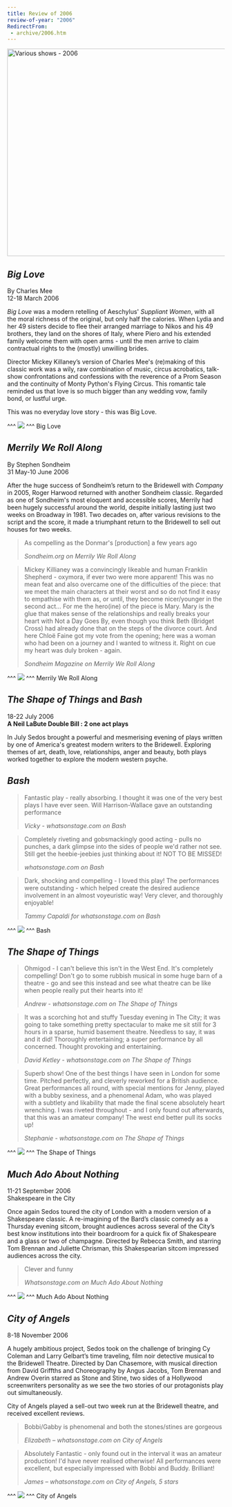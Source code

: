 ```yaml
---
title: Review of 2006
review-of-year: "2006"
RedirectFrom:
 - archive/2006.htm
---
```

<a data-flickr-embed="true" href="https://www.flickr.com/photos/sedos/albums/72157716792133447" title="Various shows - 2006"><img src="https://live.staticflickr.com/65535/50576392906_ffe3017242.jpg" width="640" height="480" alt="Various shows - 2006"></a><script async src="//embedr.flickr.com/assets/client-code.js" charset="utf-8"></script>

## *Big Love*

By Charles Mee\
12-18 March 2006

*Big Love* was a modern retelling of Aeschylus' *Suppliant Women*, with all the moral richness of the original, but only half the calories. When Lydia and her 49 sisters decide to flee their arranged marriage to Nikos and his 49 brothers, they land on the shores of Italy, where Piero and his extended family welcome them with open arms - until the men arrive to claim contractual rights to the (mostly) unwilling brides.

Director Mickey Killaney’s version of Charles Mee's (re)making of this classic work was a wily, raw combination of music, circus acrobatics, talk-show confrontations and confessions with the reverence of a Prom Season and the continuity of Monty Python's Flying Circus. This romantic tale reminded us that love is so much bigger than any wedding vow, family bond, or lustful urge.

This was no everyday love story - this was Big Love.

^^^
![](/assets/biglove3.jpg)
^^^ Big Love

## *Merrily We Roll Along*

By Stephen Sondheim\
31 May-10 June 2006

After the huge success of Sondheim’s return to the Bridewell with *Company* in 2005, Roger Harwood returned with another Sondheim classic. Regarded as one of Sondheim's most eloquent and accessible scores, Merrily had been hugely successful around the world, despite initially lasting just two weeks on Broadway in 1981. Two decades on, after various revisions to the script and the score, it made a triumphant return to the Bridewell to sell out houses for two weeks.

>As compelling as the Donmar's [production] a few years ago
><footer><cite>Sondheim.org on Merrily We Roll Along</cite></footer>

>Mickey Killianey was a convincingly likeable and human Franklin Shepherd - oxymora, if ever two were more apparent! This was no mean feat and also overcame one of the difficulties of the piece: that we meet the main characters at their worst and so do not find it easy to empathise with them as, or until, they become nicer/younger in the second act… For me the hero(ine) of the piece is Mary. Mary is the glue that makes sense of the relationships and really breaks your heart with Not a Day Goes By, even though you think Beth (Bridget Cross) had already done that on the steps of the divorce court. And here Chloë Faine got my vote from the opening; here was a woman who had been on a journey and I wanted to witness it. Right on cue my heart was duly broken - again.
><footer><cite>Sondheim Magazine on Merrily We Roll Along</cite></footer>

^^^
![](/assets/merrily2.jpg)
^^^ Merrily We Roll Along

## *The Shape of Things* and *Bash*

18-22 July 2006\
**A Neil LaBute Double Bill : 2 one act plays**

In July Sedos brought a powerful and mesmerising evening of plays written by one of America's greatest modern writers to the Bridewell. Exploring themes of art, death, love, relationships, anger and beauty, both plays worked together to explore the modern western psyche.

## *Bash*

>Fantastic play - really absorbing. I thought it was one of the very best plays I have ever seen. Will Harrison-Wallace gave an outstanding performance
><footer><cite>Vicky - whatsonstage.com on Bash</cite></footer>

>Completely riveting and gobsmackingly good acting - pulls no punches, a dark glimpse into the sides of people we'd rather not see. Still get the heebie-jeebies just thinking about it! NOT TO BE MISSED!
><footer><cite>whatsonstage.com on Bash</cite></footer>

>Dark, shocking and compelling - I loved this play! The performances were outstanding - which helped create the desired audience involvement in an almost voyeuristic way! Very clever, and thoroughly enjoyable!
><footer><cite>Tammy Capaldi for whatsonstage.com on Bash</cite></footer>

^^^
![](/assets/bash1.jpg)
^^^ Bash

## *The Shape of Things*

>Ohmigod - I can't believe this isn't in the West End. It's completely compelling! Don't go to some rubbish musical in some huge barn of a theatre - go and see this instead and see what theatre can be like when people really put their hearts into it!
><footer><cite>Andrew - whatsonstage.com on The Shape of Things</cite></footer>

>It was a scorching hot and stuffy Tuesday evening in The City; it was going to take something pretty spectacular to make me sit still for 3 hours in a sparse, humid basement theatre. Needless to say, it was and it did! Thoroughly entertaining; a super performance by all concerned. Thought provoking and entertaining.
><footer><cite>David Ketley - whatsonstage.com on The Shape of Things</cite></footer>

>Superb show! One of the best things I have seen in London for some time. Pitched perfectly, and cleverly reworked for a British audience. Great performances all round, with special mentions for Jenny, played with a bubby sexiness, and a phenomenal Adam, who was played with a subtlety and likability that made the final scene absolutely heart wrenching. I was riveted throughout - and I only found out afterwards, that this was an amateur company! The west end better pull its socks up!
><footer><cite>Stephanie - whatsonstage.com on The Shape of Things</cite></footer>

^^^
![](/assets/shapeofthings1.jpg)
^^^ The Shape of Things

## *Much Ado About Nothing*

11-21 September 2006\
Shakespeare in the City

Once again Sedos toured the city of London with a modern version of a Shakespeare classic. A re-imagining of the Bard’s classic comedy as a Thursday evening sitcom, brought audiences across several of the City’s best know institutions into their boardroom for a quick fix of Shakespeare and a glass or two of champagne. Directed by Rebecca Smith, and starring Tom Brennan and Juliette Chrisman, this Shakespearian sitcom impressed audiences across the city.

>Clever and funny
><footer><cite>Whatsonstage.com on Much Ado About Nothing</cite></footer>

^^^
![](/assets/muchado.jpg)
^^^ Much Ado About Nothing

## *City of Angels*

8-18 November 2006

A hugely ambitious project, Sedos took on the challenge of bringing Cy Coleman and Larry Gelbart’s time traveling, film noir detective musical to the Bridewell Theatre. Directed by Dan Chasemore, with musical direction from David Griffths and Choreography by Angus Jacobs, Tom Brennan and Andrew Overin starred as Stone and Stine, two sides of a Hollywood screenwriters personality as we see the two stories of our protagonists play out simultaneously.

City of Angels played a sell-out two week run at the Bridewell theatre, and received excellent reviews.

>Bobbi/Gabby is phenomenal and both the stones/stines are gorgeous
><footer><cite>Elizabeth – whatsonstage.com on City of Angels</cite></footer>

>Absolutely Fantastic - only found out in the interval it was an amateur production! I'd have never realised otherwise! All performances were excellent, but especially impressed with Bobbi and Buddy. Brilliant!
><footer><cite>James – whatsonstage.com on City of Angels, 5 stars</cite></footer>

^^^
![](/assets/cityofangels3.jpg)
^^^ City of Angels
